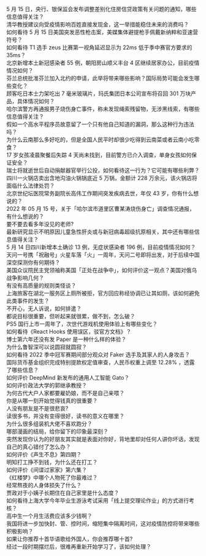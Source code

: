 5 月 15 日，央行、银保监会发布调整差别化住房信贷政策有关问题的通知，哪些信息值得关注？  
清华教授建议向受疫情影响百姓直接发现金，这一举措能稳住未来的消费吗？  
如何看待 5 月 15 日美国突发恶性枪击案，美媒集体避提枪手佩戴新纳粹和亚速营符号？  
如何看待 T1 选手 zeus 比赛第一视角延迟显示为 22ms 低于季中赛官方要求的 35ms？  
北京新增本土新冠感染者 55 例，朝阳房山顺义丰台 4 区继续居家办公，目前疫情情况如何？  
芬兰总统批准芬兰加入北约的申请，此举将带来哪些影响？国际局势可能会发生哪些变化？  
顾客吃日本士力架吃出 7 毫米玻璃片，玛氏集团日本公司宣布将召回 301 万块产品，具体情况如何？  
哈尔滨警方再通报男子烧伤身亡事件，称未发现绳索残留物，无涉黑线索，有哪些信息值得关注？  
假如一个高水平程序员故意留了一个只有他自己知道的漏洞，那么这种行为违法吗？  
为什么云南那么多好吃的，但是全国人民平时却很少吃得到云南菜或者云南小吃零食？  
17 岁女孩凌晨聚餐后失踪 4 天尚未找到，目前警方已介入调查，单身女孩如何保证安全？  
瑞士将就逝世后自动捐献器官举行公投，如何看待这一行为？它可能有哪些利弊？  
四川一火锅店卖出含地沟油火锅锅底近 5 万锅，金额计 228 万余元，该火锅店将面临什么法律处罚？  
北京世纪坛医院常务副院长高伟工作期间突发疾病去世，年仅 43 岁，你有什么想说的？  
2022 年 05 月 15 号，关于「哈尔滨市道里区曹某涛烧伤身亡」调查情况通报，有什么想说的？  
要不要去看多年没见的老师?  
最新研究显示不明原因儿童急性肝炎或与新冠病毒超级抗原相关，其中还有哪些信息值得关注？  
5 月 14 日四川新增本土确诊 13 例，无症状感染者 196 例，目前疫情情况如何？  
天问一号携「祝融号」火星车落「火」一周年，天问二号即将出发，对于后续中国深空探测你有何期待？  
美国众议院民主党领袖称美国「正处在战争中」，如何评价这一观点？美国对俄乌战争影响几何？  
有没有高质量的规则类怪谈？  
上海旅客在湖北一服务区上厕所被拒，官方回应称经协调已让其如厕，该如何避免此类事件的发生？  
不开心，无人诉说，如何排遣？  
都说目标很重要，但听起来就很累，做不到，怎么破？  
PS5 国行上市一周年了，次世代游戏机使用体验上有哪些变化？  
如何看待《React Hooks 使用误区，驳官方文档》？  
博士第六年还没有发 Paper 是一种什么样的体验？  
为什么鲁智深可以说圆寂就圆寂？  
如何看待 2022 季中冠军赛期间部分观众对 Faker 选手及其家人的人身攻击？  
国际货币基金组织完成特别提款权定值审查，人民币权重上调至 12.28% ，透露了哪些信息？  
如何评价 DeepMind 新发布的通用人工智能 Gato？  
如何评价政法大学的郭继承教授？  
为何古代大户人家都要雇奶娘，而不是自己亲喂？  
你是从哪一刻开始觉得钱真的很重要？  
人没有朋友是不是很悲哀?  
读很多书，并没有变得很好，读书的意义在哪里？  
为什么很多组装机大佬不喜欢跑分？  
哪部漫画的结局，给你留下的印象最深刻？  
突然发现你认为的好朋友其实就是表面对你好，背地里却对任何人讲你坏话，发现自己的真心错付了怎么办？  
如何评价《声生不息》第四期？  
明知打工挣不到钱，为什么还在打工？  
如何评价《间谍过家家》第六集？  
《红楼梦》中哪个人物死了你最难过？  
经常熬夜的人身体损失了什么？  
贾政对于小姨子长期住在自己家里是什么态度？  
如何看待上海大学今年毕业生游泳考试采用「线上提交理论作业」的方式进行考核？  
高中生一个月生活费应该多少钱啊？  
我国将进一步加快封、管、控时间，缩短集中隔离时间，这对疫情防控将带来哪些积极影响？  
如果让你推荐十首华语歌给外国人，你会推荐哪十首?  
经过一段时期摆烂后，很难再重新开始学习了，该如何处理？  
